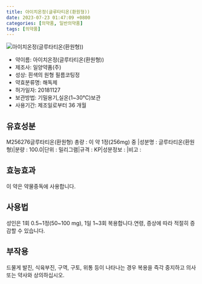 ```yaml
---
title: 아이치온정(글루타티온(환원형))
date: 2023-07-23 01:47:09 +0800
categories: [의약품, 일반의약품]
tags: [의약품]
---
```

![아이치온정(글루타티온(환원형))](https://nedrug.mfds.go.kr/pbp/cmn/itemImageDownload/154777200732000104)

- 약이름: 아이치온정(글루타티온(환원형))
- 제조사: 일양약품(주)
- 성상: 흰색의 원형 필름코팅정
- 약효분류명: 해독제
- 허가일자: 20181127
- 보관방법: 기밀용기,실온(1~30℃)보관
- 사용기간: 제조일로부터 36 개월
## 유효성분
M256276글루타티온(환원형)
총량 : 이 약 1정(256mg) 중 |성분명 : 글루타티온(환원형)|분량 : 100.0|단위 : 밀리그램|규격 : KP|성분정보 : |비고 :
## 효능효과
이 약은 약물중독에 사용합니다.
## 사용법
성인은 1회 0.5~1정(50~100 mg), 1일 1~3회 복용합니다.연령, 증상에 따라 적절히 증감할 수 있습니다.
## 부작용
드물게 발진, 식육부진, 구역, 구토, 위통 등이 나타나는 경우 복용을 즉각 중지하고 의사 또는 약사와 상의하십시오.
